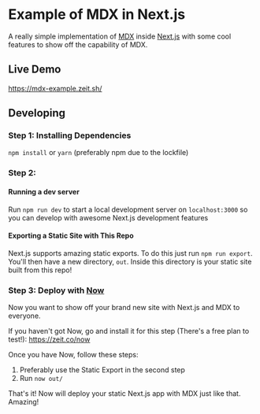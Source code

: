# Example of MDX in Next.js
A really simple implementation of [MDX](https://github.com/mdx-js/mdx) inside [Next.js](https://github.com/zeit/next.js) with some cool features to show off the capability of MDX.

## Live Demo
https://mdx-example.zeit.sh/

## Developing
### Step 1: Installing Dependencies
`npm install` or `yarn` (preferably npm due to the lockfile)

### Step 2:
#### Running a dev server
Run `npm run dev` to start a local development server on `localhost:3000` so you can develop with awesome Next.js development features

#### Exporting a Static Site with This Repo
Next.js supports amazing static exports. To do this just run `npm run export`.
You'll then have a new directory, `out`. Inside this directory is your static site built from this repo!

### Step 3: Deploy with [Now](https://zeit.co/now)
Now you want to show off your brand new site with Next.js and MDX to everyone.

If you haven't got Now, go and install it for this step (There's a free plan to test!): https://zeit.co/now

Once you have Now, follow these steps:
1. Preferably use the Static Export in the second step
2. Run `now out/`

That's it! Now will deploy your static Next.js app with MDX just like that. Amazing!
